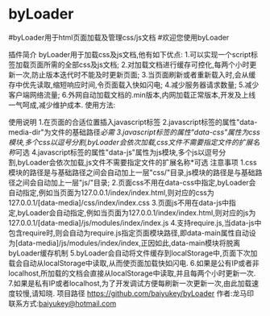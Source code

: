 # byLoader
#byLoader用于html页面加载及管理css/js文档
#欢迎您使用byLoader

插件简介
byLoader用于加载css及js文档,他有如下优点:
1.可以实现一个script标签加载页面所需的全部css及js文档;
2.对加载文档进行缓存可控化,每两个小时更新一次,防止版本迭代时不能及时更新页面;
3.当页面刷新或者重新载入时,会从缓存中优先读取,缩短响应时间,令页面载入快如闪电;
4.减少服务器请求数量;
5.减少客户端网络流量;
6.外网自动加载文档的.min版本,内网加载正常版本,开发及上线一气呵成,减少维护成本.
使用方法:

<script type="text/javascript" data-media-dir="/media/user/" data-css="public/global,public/color,other" data-js="libs/jquery-3.1.0,libs/jquery.byAlert" src="/media/user/js/modules/byLoader.min.js"></script>
使用说明
1.在页面的合适位置插入javascript标签
2.javascript标签的属性"data-media-dir"为文件的基础路径*必需
3.javascript标签的属性"data-css"属性为css模块,多个css以逗号分割,byLoader会依次加载,css文件不需要指定文件的扩展名称*可选
4.javascript标签的属性"data-js"属性为js模块,多个js以逗号分割,byLoader会依次加载,js文件不需要指定文件的扩展名称*可选
注意事项
1.css模块的路径是与基础路径之间会自动加上一层"css/"目录,js模块的路径是与基础路径之间会自动加上一层"js/"目录;
2.页面css不用在data-css中指定,byLoader会自动指定,例如当页面为127.0.0.1/index/index.html,则对应的css为127.0.0.1/[data-media]/css/index/index.css
3.页面js不用在data-js中指定,byLoader会自动指定,例如当页面为127.0.0.1/index/index.html,则对应的js为127.0.0.1/[data-media]/js/modules/index/index.js
4.支持require.js,当data-js中包含require时,则会自动为require.js指定页面模块路径,即data-main属性自动设为[data-media]/js/modules/index/index,正因如此,data-main模块将脱离byLoader缓存机制
5.byLoader会自动将文件缓存到localStorage中,页面下次加载会自动从localStorage中读取,从而使页面加载快如闪电.
6.如果是公有IP或者非localhost,所加载的文档会直接从localStorage中读取,并且每两个小时更新一次.
7.如果是私有IP或者localhost,为了开发调试方便每刷新一次更新一次,由此加载速度较慢,请知晓.
项目路径
https://github.com/baiyukey/byLoader
作者:龙马印
联系方式:baiyukey@hotmail.com
